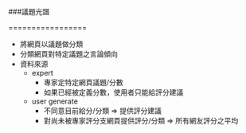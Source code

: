 ###議題光譜

=================

+ 將網頁以議題做分類
+ 分類網頁對特定議題之言論傾向
+ 資料來源
	+ expert
		+ 專家定特定網頁議題/分數
		+ 如果已經被定義分數，使用者只能給評分建議
	+ user generate
		+ 不同意目前給分/分類 => 提供評分建議
		+ 對尚未被專家評分支網頁提供評分/分類 => 所有網友評分之平均